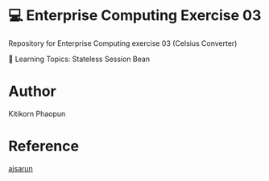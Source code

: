 # 💻 Enterprise Computing Exercise 03
Repository for Enterprise Computing exercise 03 (Celsius Converter)

📗 Learning Topics: Stateless Session Bean

# Author

Kitikorn Phaopun

# Reference

[ajsarun](https://www.github.com/ajsarun)
